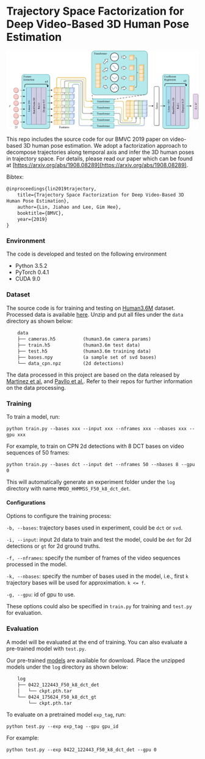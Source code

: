 # Trajectory Space Factorization for Deep Video-Based 3D Human Pose Estimation

![network](images/network.png)

This repo includes the source code for our BMVC 2019 paper on video-based 3D human pose estimation. We adopt a factorization approach to decompose trajectories along temporal axis and infer the 3D human poses in trajectory space. For details, please read our paper which can be found at [https://arxiv.org/abs/1908.08289](https://arxiv.org/abs/1908.08289).

Bibtex:

```
@inproceedings{lin2019trajectory,
    title={Trajectory Space Factorization for Deep Video-Based 3D Human Pose Estimation},
    author={Lin, Jiahao and Lee, Gim Hee},
    booktitle={BMVC},
    year={2019}
}
```

### Environment

The code is developed and tested on the following environment

* Python 3.5.2
* PyTorch 0.4.1
* CUDA 9.0

### Dataset

The source code is for training and testing on [Human3.6M](http://vision.imar.ro/human3.6m) dataset. Processed data is available [here](https://drive.google.com/open?id=1WqFb5MaZBHbmBm7v6BPM1aXD7ZIGpiRy). Unzip and put all files under the ```data``` directory as shown below:

```
    data
    ├── cameras.h5          (human3.6m camera params)
    ├── train.h5            (human3.6m test data)
    ├── test.h5             (human3.6m training data)
    ├── bases.npy           (a sample set of svd bases)
    └── data_cpn.npz        (2d detections)
```

The data processed in this project are based on the data released by [Martinez et al.](https://github.com/una-dinosauria/3d-pose-baseline) and [Pavllo et al.](https://github.com/facebookresearch/VideoPose3D). Refer to their repos for further information on the data processing.

### Training

To train a model, run:

```
python train.py --bases xxx --input xxx --nframes xxx --nbases xxx --gpu xxx
```

For example, to train on CPN 2d detections with 8 DCT bases on video sequences of 50 frames:

```
python train.py --bases dct --input det --nframes 50 --nbases 8 --gpu 0
```

This will automatically generate an experiment folder under the ```log``` directory with name ```MMDD_HHMMSS_F50_k8_dct_det```.

#### Configurations

Options to configure the training process:

```-b, --bases```: trajectory bases used in experiment, could be ```dct``` or ```svd```.

```-i, --input```: input 2d data to train and test the model, could be ```det``` for 2d detections or ```gt``` for 2d ground truths.

```-f, --nframes```: specify the number of frames of the video sequences processed in the model.

```-k, --nbases```: specify the number of bases used in the model, i.e., first ```k``` trajectory bases will be used for approximation. ```k <= f```.

```-g, --gpu```: id of gpu to use.

These options could also be specified in ```train.py``` for training and ```test.py``` for evaluation.

### Evaluation

A model will be evaluated at the end of training. You can also evaluate a pre-trained model with ```test.py```.

Our pre-trained [models](https://drive.google.com/open?id=1t8w7LK5wltDA-gcm0PIoCZNWjBwDI0xd) are available for download. Place the unzipped models under the ```log``` directory as shown below:

```
    log
    ├── 0422_122443_F50_k8_dct_det
    │   └── ckpt.pth.tar
    └── 0424_175624_F50_k8_dct_gt
        └── ckpt.pth.tar
```

To evaluate on a pretrained model ```exp_tag```, run:

```
python test.py --exp exp_tag --gpu gpu_id
```

For example:

```
python test.py --exp 0422_122443_F50_k8_dct_det --gpu 0
```
